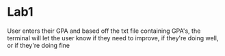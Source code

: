 # Lab1
User enters their GPA and based off the txt file containing GPA's, the terminal will let the user know if they need to improve, if they're doing well, or if they're doing fine
